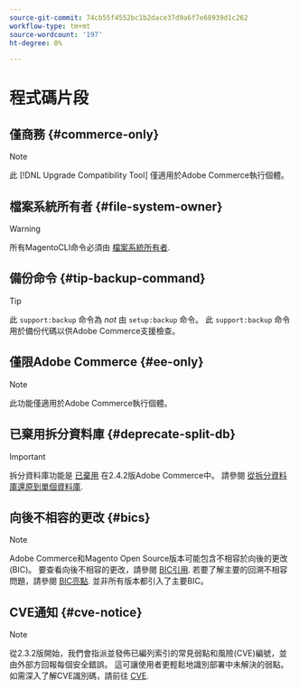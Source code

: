 ```yaml
---
source-git-commit: 74cb55f4552bc1b2dace37d9a6f7e68939d1c262
workflow-type: tm+mt
source-wordcount: '197'
ht-degree: 0%

---
```

# 程式碼片段

## 僅商務 {#commerce-only}

>[!NOTE]
>
>此 [!DNL Upgrade Compatibility Tool] 僅適用於Adobe Commerce執行個體。

<!-- Configuration guide snippets -->

## 檔案系統所有者 {#file-system-owner}

>[!WARNING]
>
>所有MagentoCLI命令必須由 [檔案系統所有者](/help/configuration/cli/config-cli.md#prerequisites).

## 備份命令 {#tip-backup-command}

>[!TIP]
>
>此 `support:backup` 命令為 _not_ 由 `setup:backup` 命令。 此 `support:backup` 命令用於備份代碼以供Adobe Commerce支援檢查。

## 僅限Adobe Commerce {#ee-only}

>[!NOTE]
>
>此功能僅適用於Adobe Commerce執行個體。

## 已棄用拆分資料庫 {#deprecate-split-db}

>[!IMPORTANT]
>
>拆分資料庫功能是 [已棄用](https://community.magento.com/t5/Magento-DevBlog/Deprecation-of-Split-Database-in-Magento-Commerce/ba-p/465187?_ga=2.128934671.2024864496.1657558157-1596100530.1657558157) 在2.4.2版Adobe Commerce中。 請參閱 [從拆分資料庫還原到單個資料庫](/help/configuration/storage/revert-split-database.md).

<!-- End of Configuration guide snippets -->

## 向後不相容的更改 {#bics}

>[!NOTE]
>
>Adobe Commerce和Magento Open Source版本可能包含不相容於向後的更改(BIC)。 要查看向後不相容的更改，請參閱 [BIC引用](https://developer.adobe.com/commerce/php/development/backward-incompatible-changes/reference/). 若要了解主要的回溯不相容問題，請參閱 [BIC亮點](https://developer.adobe.com/commerce/php/development/backward-incompatible-changes/highlights/). 並非所有版本都引入了主要BIC。

## CVE通知 {#cve-notice}

>[!NOTE]
>
>從2.3.2版開始，我們會指派並發佈已編列索引的常見弱點和風險(CVE)編號，並由外部方回報每個安全錯誤。 這可讓使用者更輕鬆地識別部署中未解決的弱點。 如需深入了解CVE識別碼，請前往 [CVE](https://cve.mitre.org/).
